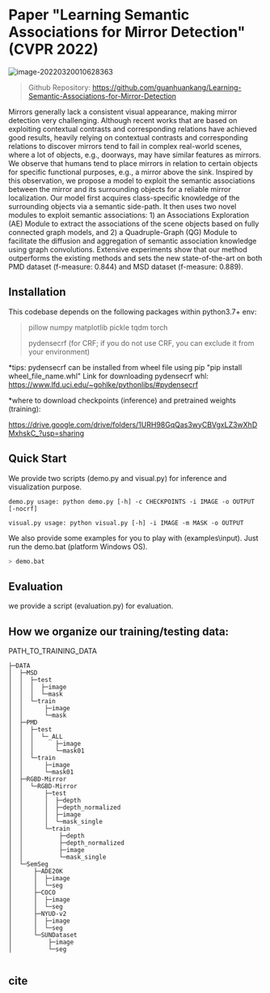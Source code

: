 # Paper "Learning Semantic Associations for Mirror Detection" (CVPR 2022)

![image-20220320010628363](C:\Users\26598\AppData\Roaming\Typora\typora-user-images\image-20220320010628363.png)

> Github Repository: https://github.com/guanhuankang/Learning-Semantic-Associations-for-Mirror-Detection

Mirrors generally lack a consistent visual appearance, making mirror detection very challenging. Although recent
works that are based on exploiting contextual contrasts and corresponding relations have achieved good results, heavily
relying on contextual contrasts and corresponding relations to discover mirrors tend to fail in complex real-world
scenes, where a lot of objects, e.g., doorways, may have similar features as mirrors. We observe that humans tend
to place mirrors in relation to certain objects for specific functional purposes, e.g., a mirror above the sink. Inspired
by this observation, we propose a model to exploit the semantic associations between the mirror and its surrounding
objects for a reliable mirror localization. Our model first acquires class-specific knowledge of the surrounding
objects via a semantic side-path. It then uses two novel modules to exploit semantic associations: 1) an Associations
Exploration (AE) Module to extract the associations of the scene objects based on fully connected graph models,
and 2) a Quadruple-Graph (QG) Module to facilitate the diffusion and aggregation of semantic association knowledge
using graph convolutions. Extensive experiments show that our method outperforms the existing methods and sets
the new state-of-the-art on both PMD dataset (f-measure: 0.844) and MSD dataset (f-measure: 0.889).



## Installation

This codebase depends on the following packages within python3.7+ env:

> pillow
> numpy
> matplotlib
> pickle
> tqdm
> torch
>
> pydensecrf (for CRF; if you do not use CRF, you can exclude it from your environment)

*tips: 
pydensecrf can be installed from wheel file using pip "pip install wheel_file_name.whl"
Link for downloading pydensecrf whl: https://www.lfd.uci.edu/~gohlke/pythonlibs/#pydensecrf

*where to download checkpoints (inference) and pretrained weights (training):

https://drive.google.com/drive/folders/1URH98GqQas3wyCBVgxLZ3wXhDMxhskC_?usp=sharing



## Quick Start

We provide two scripts (demo.py and visual.py) for inference and visualization purpose. 

```shell
demo.py usage: python demo.py [-h] -c CHECKPOINTS -i IMAGE -o OUTPUT [-nocrf]

visual.py usage: python visual.py [-h] -i IMAGE -m MASK -o OUTPUT
```

We also provide some examples for you to play with (examples\input). Just run the demo.bat (platform Windows OS).

```bash
> demo.bat
```



## Evaluation
we provide a script (evaluation.py) for evaluation.



## How we organize our training/testing data:
PATH_TO_TRAINING_DATA

```shell
├─DATA
│  ├─MSD
│  │  ├─test
│  │  │  ├─image
│  │  │  └─mask
│  │  └─train
│  │      ├─image
│  │      └─mask
│  ├─PMD
│  │  ├─test
│  │  │  └─_ALL
│  │  │      ├─image
│  │  │      └─mask01
│  │  └─train
│  │      ├─image
│  │      └─mask01
│  ├─RGBD-Mirror
│  │  └─RGBD-Mirror
│  │      ├─test
│  │      │  ├─depth
│  │      │  ├─depth_normalized
│  │      │  ├─image
│  │      │  └─mask_single
│  │      └─train
│  │          ├─depth
│  │          ├─depth_normalized
│  │          ├─image
│  │          └─mask_single
│  └─SemSeg
│      ├─ADE20K
│      │  ├─image
│      │  └─seg
│      ├─COCO
│      │  ├─image
│      │  └─seg
│      ├─NYUD-v2
│      │  ├─image
│      │  └─seg
│      └─SUNDataset
│          ├─image
│          └─seg


```



## cite

